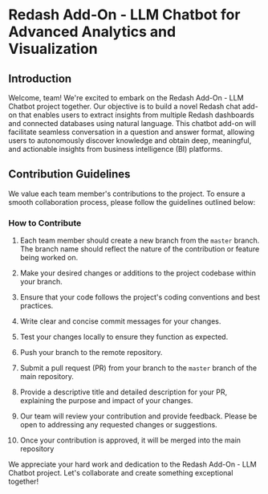 # Redash Add-On - LLM Chatbot for Advanced Analytics and Visualization

## Introduction
Welcome, team! We're excited to embark on the Redash Add-On - LLM Chatbot project together. Our objective is to build a novel Redash chat add-on that enables users to extract insights from multiple Redash dashboards and connected databases using natural language. This chatbot add-on will facilitate seamless conversation in a question and answer format, allowing users to autonomously discover knowledge and obtain deep, meaningful, and actionable insights from business intelligence (BI) platforms.
 
## Contribution Guidelines

We value each team member's contributions to the project. To ensure a smooth collaboration process, please follow the guidelines outlined below:
### How to Contribute

1. Each team member should create a new branch from the `master` branch. The branch name should reflect the nature of the contribution or feature being worked on.

2. Make your desired changes or additions to the project codebase within your branch.

3. Ensure that your code follows the project's coding conventions and best practices.

4. Write clear and concise commit messages for your changes.

5. Test your changes locally to ensure they function as expected.

6. Push your branch to the remote repository.

7. Submit a pull request (PR) from your branch to the `master` branch of the main repository.

8. Provide a descriptive title and detailed description for your PR, explaining the purpose and impact of your changes.

9. Our team will review your contribution and provide feedback. Please be open to addressing any requested changes or suggestions.

10. Once your contribution is approved, it will be merged into the main repository


We appreciate your hard work and dedication to the Redash Add-On - LLM Chatbot project. Let's collaborate and create something exceptional together!
